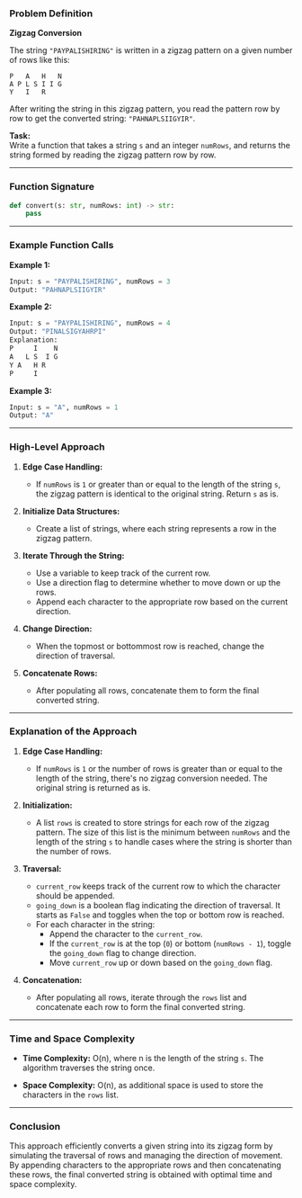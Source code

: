 ### **Problem Definition**

**Zigzag Conversion**

The string `"PAYPALISHIRING"` is written in a zigzag pattern on a given number of rows like this:

```
P   A   H   N
A P L S I I G
Y   I   R
```

After writing the string in this zigzag pattern, you read the pattern row by row to get the converted string: `"PAHNAPLSIIGYIR"`.

**Task:**  
Write a function that takes a string `s` and an integer `numRows`, and returns the string formed by reading the zigzag pattern row by row.

---

### **Function Signature**

```python
def convert(s: str, numRows: int) -> str:
    pass
```

---

### **Example Function Calls**

**Example 1:**

```python
Input: s = "PAYPALISHIRING", numRows = 3
Output: "PAHNAPLSIIGYIR"
```

**Example 2:**

```python
Input: s = "PAYPALISHIRING", numRows = 4
Output: "PINALSIGYAHRPI"
Explanation:
P     I    N
A   L S  I G
Y A   H R
P     I
```

**Example 3:**

```python
Input: s = "A", numRows = 1
Output: "A"
```

---

### **High-Level Approach**

1. **Edge Case Handling:**
   - If `numRows` is `1` or greater than or equal to the length of the string `s`, the zigzag pattern is identical to the original string. Return `s` as is.

2. **Initialize Data Structures:**
   - Create a list of strings, where each string represents a row in the zigzag pattern.

3. **Iterate Through the String:**
   - Use a variable to keep track of the current row.
   - Use a direction flag to determine whether to move down or up the rows.
   - Append each character to the appropriate row based on the current direction.

4. **Change Direction:**
   - When the topmost or bottommost row is reached, change the direction of traversal.

5. **Concatenate Rows:**
   - After populating all rows, concatenate them to form the final converted string.

---

### **Explanation of the Approach**

1. **Edge Case Handling:**
   - If `numRows` is `1` or the number of rows is greater than or equal to the length of the string, there's no zigzag conversion needed. The original string is returned as is.

2. **Initialization:**
   - A list `rows` is created to store strings for each row of the zigzag pattern. The size of this list is the minimum between `numRows` and the length of the string `s` to handle cases where the string is shorter than the number of rows.

3. **Traversal:**
   - `current_row` keeps track of the current row to which the character should be appended.
   - `going_down` is a boolean flag indicating the direction of traversal. It starts as `False` and toggles when the top or bottom row is reached.
   - For each character in the string:
     - Append the character to the `current_row`.
     - If the `current_row` is at the top (`0`) or bottom (`numRows - 1`), toggle the `going_down` flag to change direction.
     - Move `current_row` up or down based on the `going_down` flag.

4. **Concatenation:**
   - After populating all rows, iterate through the `rows` list and concatenate each row to form the final converted string.

---

### **Time and Space Complexity**

- **Time Complexity:** O(n), where n is the length of the string `s`. The algorithm traverses the string once.
  
- **Space Complexity:** O(n), as additional space is used to store the characters in the `rows` list.

---

### **Conclusion**

This approach efficiently converts a given string into its zigzag form by simulating the traversal of rows and managing the direction of movement. By appending characters to the appropriate rows and then concatenating these rows, the final converted string is obtained with optimal time and space complexity.